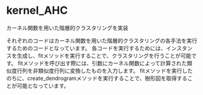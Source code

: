 # kernel_AHC
カーネル関数を用いた階層的クラスタリングを実装

それぞれのコードはカーネル関数を用いた階層的クラスタリングの各手法を実行するためのコードとなっています。
各コードを実行するためには、インスタンスを生成し、fitメソッドを実行することで、クラスタリングを行うことが可能です。
fitメソッドを呼び出す際には、引数にカーネル関数によって計算された類似度行列を非類似度行列に変換したものを入力します。
fitメソッドを実行したのちに、create_dendrogramメソッドを実行することで、樹形図を取得することが可能となっています。
